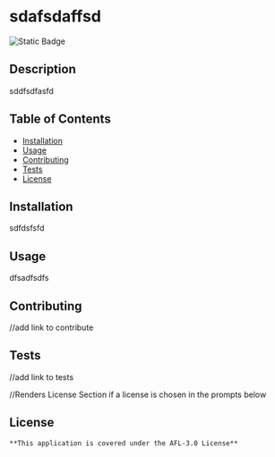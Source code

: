 # sdafsdaffsd
  
![Static Badge](https://img.shields.io/badge/AFL-3.0-content)

## Description
  
sddfsdfasfd
  
## Table of Contents

- [Installation](#installation)
- [Usage](#usage)
- [Contributing](#contributing)
- [Tests](#tests)
- [License](#license)

## Installation
  
sdfdsfsfd
  
## Usage
  
dfsadfsdfs
  
## Contributing
  
//add link to contribute

## Tests

//add link to tests

//Renders License Section if a license is chosen in the prompts below

## License

    **This application is covered under the AFL-3.0 License**
